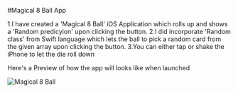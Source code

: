 #Magical 8 Ball App

  1.I have created a 'Magical 8 Ball' iOS Application which rolls up and shows a 'Random predicyion' upon clicking the button. 
  2.I did incorporate 'Random class' from Swift language which lets the ball to pick a random card from the given array upon clicking the button. 
  3.You can either tap or shake the iPhone to let the die roll down

Here's a Preview of how the app will looks like when launched

![Magical 8 Ball](image/magical8ball.png)
